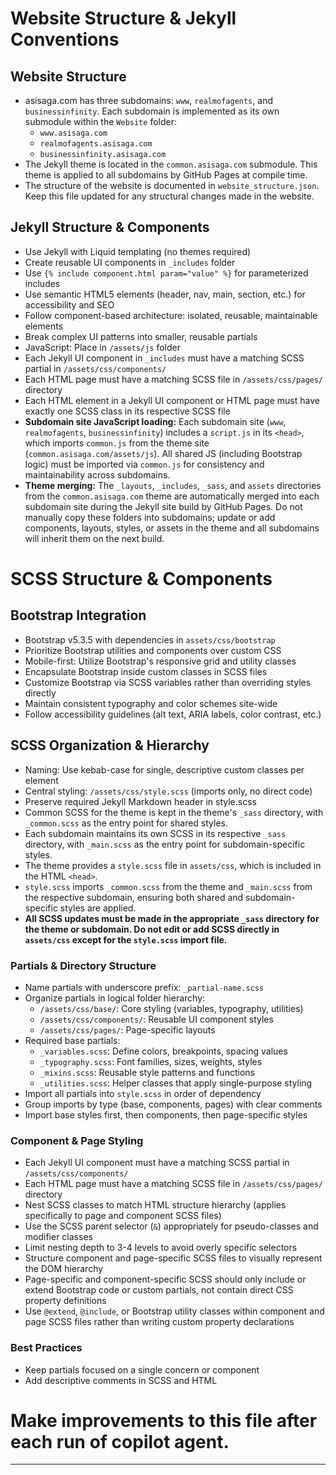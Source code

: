 # Website Structure & Jekyll Conventions

## Website Structure
- asisaga.com has three subdomains: `www`, `realmofagents`, and `businessinfinity`. Each subdomain is implemented as its own submodule within the `Website` folder:
  - `www.asisaga.com`
  - `realmofagents.asisaga.com`
  - `businessinfinity.asisaga.com`
- The Jekyll theme is located in the `common.asisaga.com` submodule. This theme is applied to all subdomains by GitHub Pages at compile time.
- The structure of the website is documented in `website_structure.json`. Keep this file updated for any structural changes made in the website.

## Jekyll Structure & Components
- Use Jekyll with Liquid templating (no themes required)
- Create reusable UI components in `_includes` folder
- Use `{% include component.html param="value" %}` for parameterized includes
- Use semantic HTML5 elements (header, nav, main, section, etc.) for accessibility and SEO
- Follow component-based architecture: isolated, reusable, maintainable elements
- Break complex UI patterns into smaller, reusable partials
- JavaScript: Place in `/assets/js` folder
- Each Jekyll UI component in `_includes` must have a matching SCSS partial in `/assets/css/components/`
- Each HTML page must have a matching SCSS file in `/assets/css/pages/` directory
- Each HTML element in a Jekyll UI component or HTML page must have exactly one SCSS class in its respective SCSS file
- **Subdomain site JavaScript loading:** Each subdomain site (`www`, `realmofagents`, `businessinfinity`) includes a `script.js` in its `<head>`, which imports `common.js` from the theme site (`common.asisaga.com/assets/js`). All shared JS (including Bootstrap logic) must be imported via `common.js` for consistency and maintainability across subdomains.
- **Theme merging:** The `_layouts`, `_includes`, `_sass`, and `assets` directories from the `common.asisaga.com` theme are automatically merged into each subdomain site during the Jekyll site build by GitHub Pages. Do not manually copy these folders into subdomains; update or add components, layouts, styles, or assets in the theme and all subdomains will inherit them on the next build.

# SCSS Structure & Components

## Bootstrap Integration
- Bootstrap v5.3.5 with dependencies in `assets/css/bootstrap`
- Prioritize Bootstrap utilities and components over custom CSS
- Mobile-first: Utilize Bootstrap's responsive grid and utility classes
- Encapsulate Bootstrap inside custom classes in SCSS files
- Customize Bootstrap via SCSS variables rather than overriding styles directly
- Maintain consistent typography and color schemes site-wide
- Follow accessibility guidelines (alt text, ARIA labels, color contrast, etc.)

## SCSS Organization & Hierarchy
- Naming: Use kebab-case for single, descriptive custom classes per element
- Central styling: `/assets/css/style.scss` (imports only, no direct code)
- Preserve required Jekyll Markdown header in style.scss
- Common SCSS for the theme is kept in the theme's `_sass` directory, with `_common.scss` as the entry point for shared styles.
- Each subdomain maintains its own SCSS in its respective `_sass` directory, with `_main.scss` as the entry point for subdomain-specific styles.
- The theme provides a `style.scss` file in `assets/css`, which is included in the HTML `<head>`.
- `style.scss` imports `_common.scss` from the theme and `_main.scss` from the respective subdomain, ensuring both shared and subdomain-specific styles are applied.
- **All SCSS updates must be made in the appropriate `_sass` directory for the theme or subdomain. Do not edit or add SCSS directly in `assets/css` except for the `style.scss` import file.**

### Partials & Directory Structure
- Name partials with underscore prefix: `_partial-name.scss`
- Organize partials in logical folder hierarchy:
  - `/assets/css/base/`: Core styling (variables, typography, utilities)
  - `/assets/css/components/`: Reusable UI component styles
  - `/assets/css/pages/`: Page-specific layouts
- Required base partials:
  - `_variables.scss`: Define colors, breakpoints, spacing values
  - `_typography.scss`: Font families, sizes, weights, styles
  - `_mixins.scss`: Reusable style patterns and functions
  - `_utilities.scss`: Helper classes that apply single-purpose styling
- Import all partials into `style.scss` in order of dependency
- Group imports by type (base, components, pages) with clear comments
- Import base styles first, then components, then page-specific styles

### Component & Page Styling
- Each Jekyll UI component must have a matching SCSS partial in `/assets/css/components/`
- Each HTML page must have a matching SCSS file in `/assets/css/pages/` directory
- Nest SCSS classes to match HTML structure hierarchy (applies specifically to page and component SCSS files)
- Use the SCSS parent selector (`&`) appropriately for pseudo-classes and modifier classes
- Limit nesting depth to 3-4 levels to avoid overly specific selectors
- Structure component and page-specific SCSS files to visually represent the DOM hierarchy
- Page-specific and component-specific SCSS should only include or extend Bootstrap code or custom partials, not contain direct CSS property definitions
- Use `@extend`, `@include`, or Bootstrap utility classes within component and page SCSS files rather than writing custom property declarations

### Best Practices
- Keep partials focused on a single concern or component
- Add descriptive comments in SCSS and HTML

# Make improvements to this file after each run of copilot agent.

---